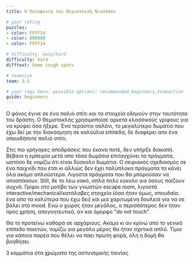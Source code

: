 ```yaml
---
title: Η δολοφονία του Θεμιστοκλή Νικολάου

# your rating
puzzles:
- color: FFFF14
- color: 000000
- color: FFFF14

# difficulty, easy/hard
difficulty: hard
difftext: Some tough spots

# teamsize
team: 3-5

# your tags here. possible options: recommended,beginners,teamaction
guide: beginners
---
```


Ο φόνος έγινε σε ένα παλιό σπίτι και τα στοιχεία οδηγούν στην ταυτότητα του δράστη. Ο Θεμιστοκλής χρησιμοποίσε αρκετά κλασσικούς γρίφους για να κρύψει όσα ήξερε. Ένα τεράστιο σαλόνι,
το μεγαλύτερο δωμάτιο που έχω δεί με την διακόσμηση σε καλούλια επίπεδα, δε διαφέρει απο ένα οποιοδήποτε παλιό σπίτι.

Στις πιο γρήγορες αποδράσεις που έκανα ποτέ, δεν υπήρξε διακοπή.
Βέβαια η εμπειρία μετά απο τόσα δωμάτια επιταγχύνει τα πράγματα, ωστόσο δε νομίζω ότι είναι δύσκολο δωμάτιο. Ο σειριακός σχεδιασμός σε ένα παιχνίδι που έτσι κι αλλιώς δεν έχει πολύπλοκα
πράγματα τα κάνει όλα ακόμα απλούστερα. Λιγοστά πράγματα που θα μπορούσαν να αποσπάσουν. Still, δε το λέω κακό, απλά πολύ εύκολο για όσους παίζουν συχνά. Γρίφοι στο μοτίβο των γνωστών escape room,
λιγοστά interactive/mechanical/κατάλαβες στοιχεία (όσα ήταν όμως, σπουδαία. ένα απο τα καλύτερα που έχω δει) και μια χαριτωμένη δουλειά για να σε βάλει στο mood. Ενώ ο χώρος ήταν μεγάλος,
 ο περισσότερος δεν ήταν προς χρήση, απογοητευτικό, αν και όμορφο "do not touch".

 Θα το προτείνω καθαρά σε αρχάριους. Ακόμα κι αν κρίνω απο το γενικό επίπεδο παικτών, νομίζω για μεγάλο μέρος θα ήταν σχετικά απλό. Τίμιο για κάποια παρέα που θέλει να πάει πρώτη φορά,
 όλη η δομή θα βοηθήσει.

 3 κομμάτια στα χρώματα της αστυνομικής ταινίας